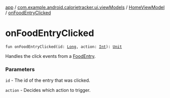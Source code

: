 [app](../../index.md) / [com.example.android.calorietracker.ui.viewModels](../index.md) / [HomeViewModel](index.md) / [onFoodEntryClicked](./on-food-entry-clicked.md)

# onFoodEntryClicked

`fun onFoodEntryClicked(id: `[`Long`](https://kotlinlang.org/api/latest/jvm/stdlib/kotlin/-long/index.html)`, action: `[`Int`](https://kotlinlang.org/api/latest/jvm/stdlib/kotlin/-int/index.html)`): `[`Unit`](https://kotlinlang.org/api/latest/jvm/stdlib/kotlin/-unit/index.html)

Handles the click events from a [FoodEntry](../../com.example.android.calorietracker.data.room.entities/-food-entry/index.md).

### Parameters

`id` - The id of the entry that was clicked.

`action` - Decides which action to trigger.